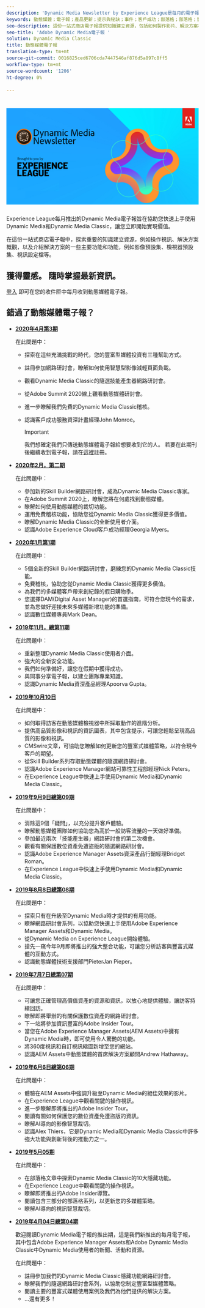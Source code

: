 ```yaml
---
description: 'Dynamic Media Newsletter by Experience League是每月的電子報。 它可協助您快速上手使用Dynamic Media和Dynamic Media Classic，讓您立即開始實現價值。 本一站式商店電子報提供寶貴的知識建立資源，包括如何製作影片、解決方案概觀，以及介紹一些主要功能和功能，例如影像預設集、檢視器預設集、影片設定檔等。 '
keywords: 動態媒體；電子報；產品更新；提示與秘訣；事件；客戶成功；部落格；部落格；影像；影像；功能
seo-description: 這份一站式商店電子報提供知識建立資源，包括如何製作影片、解決方案概觀，以及介紹一些主要功能和功能，例如影像預設集、檢視器預設集、影片設定檔等。
seo-title: 'Adobe Dynamic Media電子報 '
solution: Dynamic Media Classic
title: 動態媒體電子報
translation-type: tm+mt
source-git-commit: 0016825ced6706cda7447546af876d5a897c8ff5
workflow-type: tm+mt
source-wordcount: '1206'
ht-degree: 0%

---
```



# ![Dynamic Media Newsletter logo](/help/assets/assets/dynamic-media-newsletter-logo.png)

Experience League每月推出的Dynamic Media電子報旨在協助您快速上手使用Dynamic Media和Dynamic Media Classic，讓您立即開始實現價值。

在這份一站式商店電子報中，探索重要的知識建立資源，例如操作視訊、解決方案概觀，以及介紹解決方案的一些主要功能和功能，例如影像預設集、檢視器預設集、視訊設定檔等。

## 獲得靈感。 隨時掌握最新資訊。

[登入](https://www.adobe.com/subscription/dynamic-media-newsletter.html) 即可在您的收件匣中每月收到動態媒體電子報。

## 錯過了動態媒體電子報？

<!-- * **[May 2020, Issue 4](https://expleague.azureedge.net/assets/aem/Experience-Insider-vol.31.html)**

    In this issue:

    * What business continuity means in uncertain times.
    * Key takeaways from the first all-digital Adobe Summit.
    * Must-watch Experience Manager breakout sessions.
    * Summit customer spotlight: Under Armour.
    * Never miss an Experience Insider webinar.
    * Public sector spotlight: The urgent need for digital enrollment.
    * Look what’s new in Experience Manager Innovation.
    * Build your Experience Manager skills *live* with the Adobe pros.
    * Connect with the Adobe Experience Manager Community.
    * Fast-track your Adobe expertise with Adobe Experience League. -->

* **[2020年4月第3期](https://expleague.azureedge.net/assets/dynamic-media/Dynamic_Media_Newsletter_04_2020_April.html)**

   在此問題中：

   * 探索在這些充滿挑戰的時代，您的豐富型媒體投資有三種幫助方式。
   * 註冊參加網路研討會，瞭解如何使用智慧型影像減輕頁面負載。
   * 觀看Dynamic Media Classic的隨選技能產生器網路研討會。
   * 從Adobe Summit 2020線上觀看動態媒體研討會。
   * 進一步瞭解我們免費的Dynamic Media Classic稽核。
   * 認識客戶成功服務資深計畫經理John Monroe。

      >[!IMPORTANT]
      >
      >我們想確定我們只傳送動態媒體電子報給想要收到它的人。 若要在此期刊後繼續收到電子報，請在[這裡](https://nam04.safelinks.protection.outlook.com/?url=http%3A%2F%2Ft.messages.adobe.com%2Fr%2F%3Fid%3Dha6c66e%2C266d7ba%2C26edbee&amp;data=02%7C01%7Crbrough%40adobe.com%7Ce0ec0f8dde0f4eb03d9c08d7e2173fd3%7Cfa7b1b5a7b34438794aed2c178decee1%7C0%7C0%7C637226461801398160&amp;sdata=3c1oREsqy%2FeDPKC3dd4IO9dXomQ1XbokaBAYQl8obrk%3D&amp;reserved=0)註冊。

* **[2020年2月，第二期](https://expleague.azureedge.net/assets/dynamic-media/Dynamic_Media_Newsletter_02_2020_Feb.html)**

   在此問題中：

   * 參加新的Skill Builder網路研討會，成為Dynamic Media Classic專家。
   * 在Adobe Summit 2020上，瞭解您將在何處找到動態媒體。
   * 瞭解如何使用動態媒體的裁切功能。
   * 運用免費稽核功能，協助您從Dynamic Media Classic獲得更多價值。
   * 瞭解Dynamic Media Classic的全新使用者介面。
   * 認識Adobe Experience Cloud客戶成功經理Georgia Myers。

* **[2020年1月第1期](https://expleague.azureedge.net/assets/dynamic-media/Dynamic_Media_Newsletter_01_2020_Jan.html)**

   在此問題中：

   * 5個全新的Skill Builder網路研討會，磨練您的Dynamic Media Classic技能。
   * 免費稽核，協助您從Dynamic Media Classic獲得更多價值。
   * 為我們的多媒體客戶帶來創紀錄的假日購物季。
   * 您選擇DAM(Digital Asset Manager)的首選指南，可符合您現今的需求，並為您做好迎接未來多媒體新增功能的準備。
   * 認識數位媒體專員Mark Dean。

* **[2019年11月，總第11期](https://expleague.azureedge.net/assets/dynamic-media/Dynamic_Media_Newsletter_11_2019_Nov.html)**

   在此問題中：

   * 重新整理Dynamic Media Classic使用者介面。
   * 強大的全新安全功能。
   * 我們如何準備好，讓您在假期中獲得成功。
   * 與同事分享電子報，以建立團隊專業知識。
   * 認識Dynamic Media資深產品經理Apoorva Gupta。

* **[2019年10月10日](https://expleague.azureedge.net/assets/dynamic-media/Dynamic_Media_Newsletter_10_2019_Oct.html)**

   在此問題中：

   * 如何取得訪客在動態媒體檢視器中所採取動作的進階分析。
   * 提供高品質影像和視訊的資訊圖表，其中包含提示，可讓您輕鬆呈現高品質的影像和視訊。
   * CMSwire文章，可協助您瞭解如何更新您的豐富式媒體策略，以符合現今客戶的期望。
   * 從Skill Builder系列存取動態媒體的隨選網路研討會。
   * 認識Adobe Experience Manager網站可靠性工程部經理Nick Peters。
   * 在Experience League中快速上手使用Dynamic Media和Dynamic Media Classic。

* **[2019年9月9日總第09期](https://expleague.azureedge.net/assets/dynamic-media/Dynamic_Media_Newsletter_09_2019_Sept.html)**

   在此問題中：

   * 消除這9個「疑問」，以充分提升客戶體驗。
   * 瞭解動態媒體團隊如何協助您為高於一般訪客流量的一天做好準備。
   * 參加最近兩次「技能產生器」網路研討會的第二次機會。
   * 觀看有關保護數位資產免遭盜版的隨選網路研討會。
   * 認識Adobe Experience Manager Assets資深產品行銷經理Bridget Roman。
   * 在Experience League中快速上手使用Dynamic Media和Dynamic Media Classic。

* **[2019年8月8日總第08期](https://expleague.azureedge.net/assets/dynamic-media/Dynamic_Media_Newsletter_08_2019_Aug.html)**

   在此問題中：

   * 探索只有在升級至Dynamic Media時才提供的有用功能。
   * 瞭解網路研討會系列，以協助您快速上手使用Adobe Experience Manager Assets和Dynamic Media。
   * 從Dynamic Media on Experience League開始體驗。
   * 搶先一窺今年9月即將推出的強大整合功能，可讓您分析訪客與豐富式媒體的互動方式。
   * 認識動態媒體技術支援部門PieterJan Pieper。

* **[2019年7月7日總第07期](https://expleague.azureedge.net/assets/dynamic-media/Dynamic_Media_Newsletter_07_2019_July.html)**

   在此問題中：

   * 可讓您正確管理高價值資產的資源和資訊，以放心地提供體驗，讓訪客持續回訪。
   * 瞭解即將舉辦的有關保護數位資產的網路研討會。
   * 下一站將參加資訊豐富的Adobe Insider Tour。
   * 當您在Adobe Experience Manager Assets(AEM Assets)中擁有Dynamic Media時，即可使用令人驚艷的功能。
   * 將360度視訊和自訂視訊縮圖新增至您的網站。
   * 認識AEM Assets中動態媒體的首席解決方案顧問Andrew Hathaway。

* **[2019年6月6日總第06期](https://expleague.azureedge.net/assets/dynamic-media/Dynamic_Media_Newsletter_06_2019_June.html)**

   在此問題中：

   * 體驗在AEM Assets中強調升級至Dynamic Media的絕佳效果的影片。
   * 在Experience League中觀看關鍵的操作視訊。
   * 進一步瞭解即將推出的Adobe Insider Tour。
   * 閱讀有關如何保護您的數位資產免遭盜版的資訊。
   * 瞭解AI導向的影像智慧裁切。
   * 認識Alex Thiers，它是Dynamic Media和Dynamic Media Classic中許多強大功能與創新背後的推動力之一。

* **[2019年5月05期](https://expleague.azureedge.net/assets/dynamic-media/Dynamic_Media_Newsletter_05_2019_May.html)**

   在此問題中：

   * 在部落格文章中探索Dynamic Media Classic的10大隱藏功能。
   * 在Experience League中觀看關鍵的操作視訊。
   * 瞭解即將推出的Adobe Insider導覽。
   * 閱讀包含三部分的部落格系列，以更新您的多媒體策略。
   * 瞭解AI導向的視訊智慧裁切。

* **[2019年4月04日總第04期](https://expleague.azureedge.net/assets/dynamic-media/Dynamic_Media_Newsletter_04_2019_April.html)**

   歡迎閱讀Dynamic Media電子報的推出期，這是我們新推出的每月電子報，其中包含Adobe Experience Manager Assets和Adobe Dynamic Media Classic中Dynamic Media使用者的新聞、活動和資源。

   在此問題中：

   * 註冊參加我們的Dynamic Media Classic隱藏功能網路研討會。
   * 瞭解我們的隨選網路研討會系列，以協助您制定豐富型媒體策略。
   * 閱讀主要的豐富式媒體使用案例及我們為他們提供的解決方案。
   * ...還有更多！